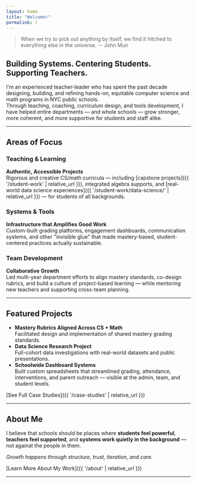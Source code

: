 ```yaml
---
layout: home
title: "Welcome!"
permalink: /
---
```

> When we try to pick out anything by itself, we find it hitched to everything else in the universe. -- John Muir 

## Building Systems. Centering Students. Supporting Teachers.

I'm an experienced teacher-leader who has spent the past decade designing, building, and refining hands-on, equitable computer science and math programs in NYC public schools.  
Through teaching, coaching, curriculum design, and tools development, I have helped entire departments — and whole schools — grow stronger, more coherent, and more supportive for students and staff alike.

---
## Areas of Focus

### Teaching & Learning
**Authentic, Accessible Projects**  
Rigorous and creative CS/math curricula — including [capstone projects]({{ '/student-work' | relative_url }}), integrated algebra supports, and [real-world data science experiences]({{ '/student-work/data-science/' | relative_url }}) — for students of all backgrounds.

### Systems & Tools
**Infrastructure that Amplifies Good Work**  
Custom-built grading platforms, engagement dashboards, communication systems, and other "invisible glue" that made mastery-based, student-centered practices actually sustainable.

### Team Development
**Collaborative Growth**  
Led multi-year department efforts to align mastery standards, co-design rubrics, and build a culture of project-based learning — while mentoring new teachers and supporting cross-team planning.

---
## Featured Projects
- **Mastery Rubrics Aligned Across CS + Math**  
  Facilitated design and implementation of shared mastery grading standards.
- **Data Science Research Project**  
  Full-cohort data investigations with real-world datasets and public presentations.
- **Schoolwide Dashboard Systems**  
  Built custom spreadsheets that streamlined grading, attendance, interventions, and parent outreach — visible at the admin, team, and student levels.

[See Full Case Studies]({{ '/case-studies' | relative_url }})

---
## About Me
I believe that schools should be places where **students feel powerful**, **teachers feel supported**, and **systems work quietly in the background** — not against the people in them.

*Growth happens through structure, trust, iteration, and care.*

[Learn More About My Work]({{ '/about' | relative_url }})

---
